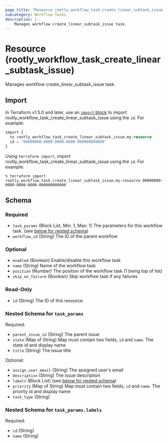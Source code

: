 ```yaml
---
page_title: "Resource rootly_workflow_task_create_linear_subtask_issue - terraform-provider-rootly"
subcategory: Workflow Tasks
description: |-
    Manages workflow create_linear_subtask_issue task.
---
```


# Resource (rootly_workflow_task_create_linear_subtask_issue)

Manages workflow create_linear_subtask_issue task.



## Import

In Terraform v1.5.0 and later, use an [`import` block](https://developer.hashicorp.com/terraform/language/import) to import rootly_workflow_task_create_linear_subtask_issue using the `id`. For example:

```terraform
import {
  to rootly_workflow_task_create_linear_subtask_issue.my-resource
  id = "00000000-0000-0000-0000-000000000000"
}
```

Using `terraform import`, import rootly_workflow_task_create_linear_subtask_issue using the `id`. For example:

```console
% terraform import rootly_workflow_task_create_linear_subtask_issue.my-resource 00000000-0000-0000-0000-000000000000
```

<!-- schema generated by tfplugindocs -->
## Schema

### Required

- `task_params` (Block List, Min: 1, Max: 1) The parameters for this workflow task. (see [below for nested schema](#nestedblock--task_params))
- `workflow_id` (String) The ID of the parent workflow

### Optional

- `enabled` (Boolean) Enable/disable this workflow task
- `name` (String) Name of the workflow task
- `position` (Number) The position of the workflow task (1 being top of list)
- `skip_on_failure` (Boolean) Skip workflow task if any failures

### Read-Only

- `id` (String) The ID of this resource.

<a id="nestedblock--task_params"></a>
### Nested Schema for `task_params`

Required:

- `parent_issue_id` (String) The parent issue
- `state` (Map of String) Map must contain two fields, `id` and `name`. The state id and display name
- `title` (String) The issue title

Optional:

- `assign_user_email` (String) The assigned user's email
- `description` (String) The issue description
- `labels` (Block List) (see [below for nested schema](#nestedblock--task_params--labels))
- `priority` (Map of String) Map must contain two fields, `id` and `name`. The priority id and display name
- `task_type` (String)

<a id="nestedblock--task_params--labels"></a>
### Nested Schema for `task_params.labels`

Required:

- `id` (String)
- `name` (String)
